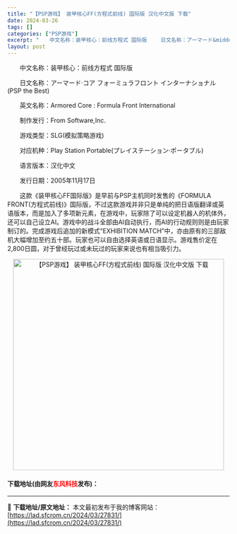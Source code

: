 ```yaml
---
title: "【PSP游戏】 装甲核心FF(方程式前线) 国际版 汉化中文版 下载"
date: 2024-03-26
tags: []
categories: ["PSP游戏"]
excerpt: "　　中文名称：装甲核心：前线方程式 国际版 　　日文名称：アーマード&middot;コア フォーミュラフロント インターナショナル(PSP the Best) 　　英文名称：Armored Core : Formula Front International 　　制作发行：From Software&hellip;"
layout: post
---
```


 <p>　　中文名称：装甲核心：前线方程式 国际版</p> <p>　　日文名称：アーマード&middot;コア フォーミュラフロント インターナショナル(PSP the Best)</p> <p>　　英文名称：Armored Core : Formula Front International</p> <p>　　制作发行：From Software,Inc.</p> <p>　　游戏类型：SLG(模拟策略游戏)</p> <p>　　对应机种：Play Station Portable(プレイステーション&middot;ポータブル)</p> <p>　　语言版本：汉化中文</p> <p>　　发行日期：2005年11月17日</p> <p>　　这款《装甲核心FF国际版》是早前与PSP主机同时发售的《FORMULA FRONT(方程式前线)》国际版，不过这款游戏并非只是单纯的把日语版翻译或英语版本，而是加入了多项新元素，在游戏中，玩家除了可以设定机器人的机体外，还可以自己设立AI。游戏中的战斗全部由AI自动执行，而AI的行动规则则是由玩家制订的。完成游戏后追加的新模式&ldquo;EXHIBITION MATCH&rdquo;中，亦由原有的三部敌机大幅增加至约五十部。玩家也可以自由选择英语或日语显示。游戏售价定在2,800日圆，对于曾经玩过或未玩过的玩家来说也有相当吸引力。</p> <p align="center"><img align="" border="0" src="https://lad.sfcrom.cn/wp-content/uploads/2024/03/20240325_6601aa8e2ac54.jpg" width="478" alt="【PSP游戏】 装甲核心FF(方程式前线) 国际版 汉化中文版 下载" /></p> <p><h4>下载地址(由网友<font color="red">东风科技</font>发布)：</h4></p> 

---
📖 **下载地址/原文地址：** 本文最初发布于我的博客网站：[https://lad.sfcrom.cn/2024/03/27831/](https://lad.sfcrom.cn/2024/03/27831/)
